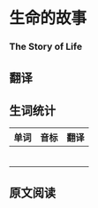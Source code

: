 # 生命的故事
### The Story of Life

## 翻译

## 生词统计
| 单词 | 音标 | 翻译 |
|-|-|-|
|  |  |  |
|  |  |  |
|  |  |  |
|  |  |  |
|  |  |  |
|  |  |  |


## 原文阅读


<src-rtyAudio :src="'https://rtyxmd.gitee.io/rtyresources2019/2019-November/The%20Story%20of%20LIfe.mp3'"></src-rtyAudio>